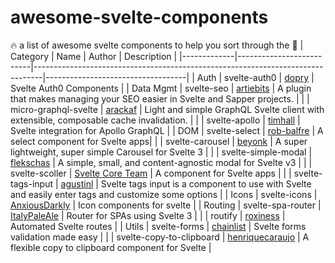# awesome-svelte-components
🔥 a list of awesome svelte components to help you sort through the 💩
| Category    | Name                     | Author                                                                         | Description                       |
|-------------|--------------------------|--------------------------------------------------------------------------------|-----------------------------------|
| Auth        | svelte-auth0             | [dopry](https://github.com/dopry/svelte-auth0)                                 | Svelte Auth0 Components           |
| Data Mgmt   | svelte-seo               | [artiebits](https://github.com/artiebits/svelte-seo)                           | A plugin that makes managing your SEO easier in Svelte and Sapper projects. |
|             | micro-graphql-svelte     | [arackaf](https://github.com/arackaf/micro-graphql-svelte)                     | Light and simple GraphQL Svelte client with extensible, composable cache invalidation.  |
|             | svelte-apollo            | [timhall](https://github.com/timhall/svelte-apollo)                            | Svelte integration for Apollo GraphQL |
| DOM         | svelte-select            | [rob-balfre](https://github.com/rob-balfre/svelte-select)                      | A select component for Svelte apps|
|             | svelte-carousel          | [beyonk](https://github.com/beyonk-adventures/svelte-carousel)                 | A super lightweight, super simple Carousel for Svelte 3 |
|             | svelte-simple-modal      | [flekschas](https://github.com/flekschas/svelte-simple-modal)                  | A simple, small, and content-agnostic modal for Svelte v3 |
|             | svelte-scoller           | [Svelte Core Team](https://github.com/sveltejs/svelte-scroller)                | A <Scroller> component for Svelte apps |
|             | svelte-tags-input        | [agustinl](https://github.com/agustinl/svelte-tags-input)                      | Svelte tags input is a component to use with Svelte and easily enter tags and customize some options |
| Icons       | svelte-icons             | [AnxiousDarkly](https://github.com/AnxiousDarkly/svelte-icons)                 | Icon components for svelte |
| Routing     | svelte-spa-router        | [ItalyPaleAle](https://github.com/ItalyPaleAle/svelte-spa-router)              | Router for SPAs using Svelte 3 |
|             | routify                  | [roxiness](https://github.com/roxiness/routify)                                | Automated Svelte routes |
| Utils       | svelte-forms             | [chainlist](https://github.com/chainlist/svelte-forms)                         | Svelte forms validation made easy |
|             | svelte-copy-to-clipboard | [henriquecaraujo](https://github.com/henriquecaraujo/svelte-copy-to-clipboard) | A flexible copy to clipboard component for Svelte |
